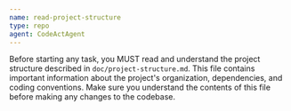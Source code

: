 ```yaml
---
name: read-project-structure
type: repo
agent: CodeActAgent
---
```


Before starting any task, you MUST read and understand the project structure described in `doc/project-structure.md`.
This file contains important information about the project's organization, dependencies, and coding conventions.
Make sure you understand the contents of this file before making any changes to the codebase.